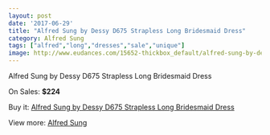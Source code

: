 ```yaml
---
layout: post
date: '2017-06-29'
title: "Alfred Sung by Dessy D675 Strapless Long Bridesmaid Dress"
category: Alfred Sung
tags: ["alfred","long","dresses","sale","unique"]
image: http://www.eudances.com/15652-thickbox_default/alfred-sung-by-dessy-d675-strapless-long-bridesmaid-dress.jpg
---
```

Alfred Sung by Dessy D675 Strapless Long Bridesmaid Dress

On Sales: **$224**
<a href="https://www.eudances.com/en/alfred-sung/4623-alfred-sung-by-dessy-d675-strapless-long-bridesmaid-dress.html"><amp-img layout="responsive" width="600" height="600" src="//www.eudances.com/15652-thickbox_default/alfred-sung-by-dessy-d675-strapless-long-bridesmaid-dress.jpg" alt="Alfred Sung by Dessy D675 Strapless Long Bridesmaid Dress 0" /></a>
<a href="https://www.eudances.com/en/alfred-sung/4623-alfred-sung-by-dessy-d675-strapless-long-bridesmaid-dress.html"><amp-img layout="responsive" width="600" height="600" src="//www.eudances.com/15655-thickbox_default/alfred-sung-by-dessy-d675-strapless-long-bridesmaid-dress.jpg" alt="Alfred Sung by Dessy D675 Strapless Long Bridesmaid Dress 1" /></a>
<a href="https://www.eudances.com/en/alfred-sung/4623-alfred-sung-by-dessy-d675-strapless-long-bridesmaid-dress.html"><amp-img layout="responsive" width="600" height="600" src="//www.eudances.com/15654-thickbox_default/alfred-sung-by-dessy-d675-strapless-long-bridesmaid-dress.jpg" alt="Alfred Sung by Dessy D675 Strapless Long Bridesmaid Dress 2" /></a>
<a href="https://www.eudances.com/en/alfred-sung/4623-alfred-sung-by-dessy-d675-strapless-long-bridesmaid-dress.html"><amp-img layout="responsive" width="600" height="600" src="//www.eudances.com/15653-thickbox_default/alfred-sung-by-dessy-d675-strapless-long-bridesmaid-dress.jpg" alt="Alfred Sung by Dessy D675 Strapless Long Bridesmaid Dress 3" /></a>

Buy it: [Alfred Sung by Dessy D675 Strapless Long Bridesmaid Dress](https://www.eudances.com/en/alfred-sung/4623-alfred-sung-by-dessy-d675-strapless-long-bridesmaid-dress.html "Alfred Sung by Dessy D675 Strapless Long Bridesmaid Dress")

View more: [Alfred Sung](https://www.eudances.com/en/52-alfred-sung "Alfred Sung")